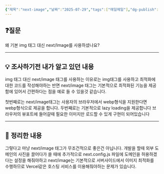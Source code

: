 ```yaml
---
{"제목":"next-image","날짜":"2025-07-29","tags":["매일메일"],"dg-publish":true,"permalink":"/매일메일/25년7월/next-image/","dgPassFrontmatter":true,"created":"2025-07-29T04:14:22.012+09:00","updated":"2025-07-30T01:12:13.219+09:00"}
---
```


## ❓질문

왜 기본 img 태그 대신 next/Image를 사용하셨나요?

---
## 💡 조사하기전 내가 알고 있던 내용

img 태그 대신 next/image 태그를 사용하는 이유로는 img태그를 사용하고 최적화에 대한 코드를 작성해야하는 반면 next/image 태그는 기본적으로 최적화된 기능을 제공함에 있어서 간편하다는 점을 예로 들 수 있을것 같습니다.

첫번째로는 next/image태그는 사용자의 브라우저에서 webp형식을 지원한다면 webp형식으로 제공을 합니다.
두번째로는 기본적으로 lazy loading을 제공합니다 브라우저의 뷰포트에 들어갈때 필요한 이미지만 로드할 수 있게 구현이 되어있습니다

---
## 🏫 정리한 내용

그렇다고 마냥 next/image 태그가 무조건적으로 좋은건 아닙니다.
개발을 할때 외부 도메인의 사진을 끌어다가 쓸 때에 추가적으로 next.config.js 파일에 도메인을 허용하겠다는 설정을 해줘야하고
next/image는 기본적으로 서버사이드에서 이미지 최적화를 수행하므로 Vercel같은 호스팅 서비스를 이용해줘야하는 문제가 있습니다.